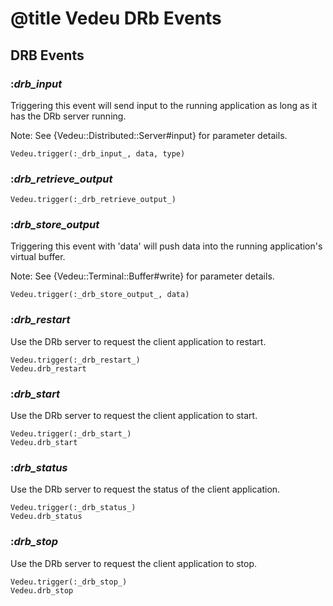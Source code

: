 # @title Vedeu DRb Events

## DRB Events

### :_drb_input_
Triggering this event will send input to the running application as
long as it has the DRb server running.

Note: See {Vedeu::Distributed::Server#input} for parameter details.

    Vedeu.trigger(:_drb_input_, data, type)

### :_drb_retrieve_output_

    Vedeu.trigger(:_drb_retrieve_output_)

### :_drb_store_output_
Triggering this event with 'data' will push data into the running
application's virtual buffer.

Note: See {Vedeu::Terminal::Buffer#write} for parameter details.

    Vedeu.trigger(:_drb_store_output_, data)

### :_drb_restart_
Use the DRb server to request the client application to restart.

    Vedeu.trigger(:_drb_restart_)
    Vedeu.drb_restart

### :_drb_start_
Use the DRb server to request the client application to start.

    Vedeu.trigger(:_drb_start_)
    Vedeu.drb_start

### :_drb_status_
Use the DRb server to request the status of the client application.

    Vedeu.trigger(:_drb_status_)
    Vedeu.drb_status

### :_drb_stop_
Use the DRb server to request the client application to stop.

    Vedeu.trigger(:_drb_stop_)
    Vedeu.drb_stop
